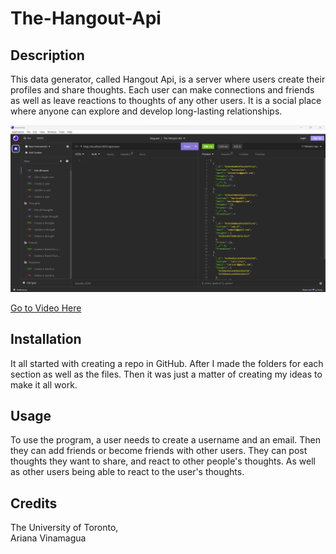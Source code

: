 # The-Hangout-Api
## Description
This data generator, called Hangout Api, is a server where users create their profiles and share thoughts. Each user can make connections and friends as well as leave reactions to thoughts of any other users. It is a social place where anyone can explore and develop long-lasting relationships.

![Webpage](./images/user.png)

[Go to Video Here](https://drive.google.com/file/d/1mZlYbOtKXnuEVV_6TGd_jNR-bp-Qouua/view)

## Installation
It all started with creating a repo in GitHub. After I made the folders for each section as well as the files. Then it was just a matter of creating my ideas to make it all work.

## Usage
To use the program, a user needs to create a username and an email. Then they can add friends or become friends with other users. They can post thoughts they want to share, and react to other people's thoughts. As well as other users being able to react to the user's thoughts. 

## Credits
The University of Toronto,  
Ariana Vinamagua